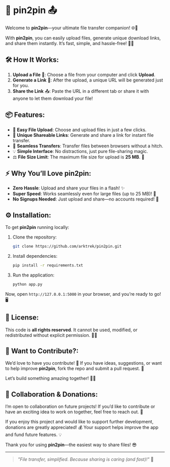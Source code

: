 # 🚀 **pin2pin** 📤

Welcome to **pin2pin**—your ultimate file transfer companion! 🌐🎉

With **pin2pin**, you can easily upload files, generate unique download links, and share them instantly. It’s fast, simple, and hassle-free! 🎯🔗

## 🛠️ **How It Works**:
1. **Upload a File** 📂: Choose a file from your computer and click **Upload**.
2. **Generate a Link** 🔑: After the upload, a unique URL will be generated just for you.
3. **Share the Link** 📤: Paste the URL in a different tab or share it with anyone to let them download your file!

## 📦 **Features**:
- 💾 **Easy File Upload**: Choose and upload files in just a few clicks.
- 🔗 **Unique Shareable Links**: Generate and share a link for instant file transfer.
- 📡 **Seamless Transfers**: Transfer files between browsers without a hitch.
- 💡 **Simple Interface**: No distractions, just pure file-sharing magic.
- ⚖️ **File Size Limit**: The maximum file size for upload is **25 MB**. 📏

## ⚡ **Why You’ll Love pin2pin**:
- **Zero Hassle**: Upload and share your files in a flash! ✨
- **Super Speed**: Works seamlessly even for large files (up to 25 MB)! 🚀
- **No Signups Needed**: Just upload and share—no accounts required! 🙌

## ⚙️ **Installation**:
To get **pin2pin** running locally:

1. Clone the repository:
    ```bash
    git clone https://github.com/arktrek/pin2pin.git
    ```
2. Install dependencies:
    ```bash
    pip install -r requirements.txt
    ```
3. Run the application:
    ```bash
    python app.py
    ```

Now, open `http://127.0.0.1:5000` in your browser, and you’re ready to go! 🖥️

## 🔐 **License**:
This code is **all rights reserved**. It cannot be used, modified, or redistributed without explicit permission. 📜💼

## 💬 **Want to Contribute?**:
We’d love to have you contribute! 🎉 If you have ideas, suggestions, or want to help improve **pin2pin**, fork the repo and submit a pull request. 🌱

Let’s build something amazing together! 💪💥

## 🤝 **Collaboration & Donations**:
I’m open to collaboration on future projects! If you’d like to contribute or have an exciting idea to work on together, feel free to reach out. 🙌

If you enjoy this project and would like to support further development, donations are greatly appreciated! 💰 Your support helps improve the app and fund future features. 💡

Thank you for using **pin2pin**—the easiest way to share files! 😎

---

> _"File transfer, simplified. Because sharing is caring (and fast)!"_ 🚀
